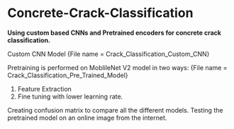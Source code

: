 # Concrete-Crack-Classification

**Using custom based CNNs and Pretrained encoders for concrete crack classification.**

Custom CNN Model   {File name = Crack_Classification_Custom_CNN}

Pretraining is performed on MoblileNet V2 model in two ways:  {File name = Crack_Classification_Pre_Trained_Model}

  1. Feature Extraction 
  2. Fine tuning with lower learning rate.

Creating confusion matrix to compare all the different models.
Testing the pretrained model on an online image from the internet.
